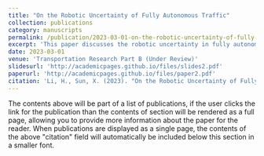 ```yaml
---
title: "On the Robotic Uncertainty of Fully Autonomous Traffic"
collection: publications
category: manuscripts
permalink: /publication/2023-03-01-on-the-robotic-uncertainty-of-fully-autonomous-traffic
excerpt: 'This paper discusses the robotic uncertainty in fully autonomous traffic.'
date: 2023-03-01
venue: 'Transportation Research Part B (Under Review)'
slidesurl: 'http://academicpages.github.io/files/slides2.pdf'
paperurl: 'http://academicpages.github.io/files/paper2.pdf'
citation: 'Li, H., Sun, X. (2023). "On the Robotic Uncertainty of Fully Autonomous Traffic." <i>Transportation Research Part B</i>. (Under Review).'
---
```

The contents above will be part of a list of publications, if the user clicks the link for the publication than the contents of section will be rendered as a full page, allowing you to provide more information about the paper for the reader. When publications are displayed as a single page, the contents of the above "citation" field will automatically be included below this section in a smaller font.
